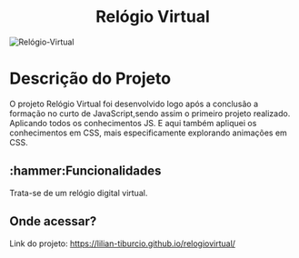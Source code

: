 <h1 align="center">Relógio Virtual</h1>

![Relógio-Virtual](https://user-images.githubusercontent.com/112278577/225155754-22474b84-28f1-46fe-9db5-b2f2613db60d.png)

<h1>Descrição do Projeto</h1>

<p> O projeto Relógio Virtual foi desenvolvido logo após a conclusão a formação no curto de JavaScript,sendo assim o primeiro projeto realizado. Aplicando todos os conhecimentos JS. E aqui também apliquei os conhecimentos em CSS, mais especificamente explorando animações em CSS.</p>

<h2>:hammer:Funcionalidades</h2>
<p>Trata-se de um relógio digital virtual.</p>

<h2> Onde acessar?</h2>

Link do projeto: https://lilian-tiburcio.github.io/relogiovirtual/
